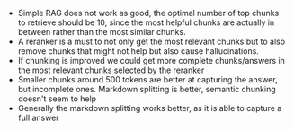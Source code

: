 - Simple RAG does not work as good, the optimal number of top chunks to retrieve should be 10, since the most helpful chunks are actually in between rather than the most similar chunks.
- A reranker is a must to not only get the most relevant chunks but to also remove chunks that might not help but also cause hallucinations.
- If chunking is improved we could get more complete chunks/answers in the most relevant chunks selected by the reranker
- Smaller chunks around 500 tokens are better at capturing the answer, but incomplete ones. Markdown splitting is better, semantic chunking doesn't seem to help
- Generally the markdown splitting works better, as it is able to capture a full answer